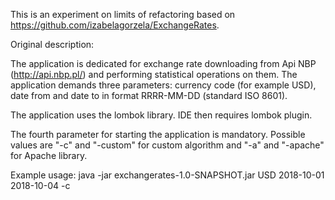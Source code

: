 This is an experiment on limits of refactoring based on https://github.com/izabelagorzela/ExchangeRates.

Original description:

The application is dedicated for exchange rate downloading from Api NBP (http://api.nbp.pl/) and performing statistical operations on them. The application demands three parameters: currency code (for example USD), date from and date to in format RRRR-MM-DD (standard ISO 8601).

The application uses the lombok library. IDE then requires lombok plugin. 

The fourth parameter for starting the application is mandatory. Possible values are "-c" and "-custom" for custom algorithm and "-a" and "-apache" for Apache library.

Example usage: java -jar exchangerates-1.0-SNAPSHOT.jar USD 2018-10-01 2018-10-04 -c
 
